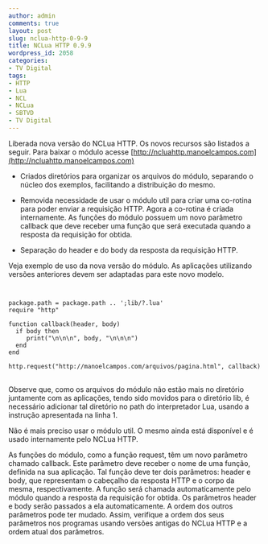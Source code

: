 ```yaml
---
author: admin
comments: true
layout: post
slug: nclua-http-0-9-9
title: NCLua HTTP 0.9.9
wordpress_id: 2058
categories:
- TV Digital
tags:
- HTTP
- Lua
- NCL
- NCLua
- SBTVD
- TV Digital
---
```


Liberada nova versão do NCLua HTTP. Os novos recursos são listados a seguir. Para baixar o módulo acesse [http://ncluahttp.manoelcampos.com](http://ncluahttp.manoelcampos.com)



	
  * Criados diretórios para organizar os arquivos do módulo, separando o núcleo dos exemplos, facilitando a distribuição do mesmo.

	
  * Removida necessidade de usar o módulo util para criar uma co-rotina para poder enviar a requisição HTTP. Agora a co-rotina é criada internamente. As funções do módulo possuem um novo parâmetro callback que deve receber uma função que será executada quando a resposta da requisição for obtida.

	
  * Separação do header e do body da resposta da requisição HTTP.


Veja exemplo de uso da nova versão do módulo. As aplicações utilizando versões anteriores devem ser adaptadas para este novo modelo.

<pre>
<code class="lua">

package.path = package.path .. ';lib/?.lua'
require "http"

function callback(header, body)
  if body then
     print("\n\n\n", body, "\n\n\n")
  end
end

http.request("http://manoelcampos.com/arquivos/pagina.html", callback)
</code>
</pre>



Observe que, como os arquivos do módulo não estão mais no diretório juntamente com as aplicações, tendo sido movidos para o diretório lib, é necessário adicionar tal diretório no path do interpretador Lua, usando a instrução apresentada na linha 1.

Não é mais preciso usar o módulo util. O mesmo ainda está disponível e é usado internamente pelo NCLua HTTP.

As funções do módulo, como a função request, têm um novo parâmetro chamado callback. Este parâmetro deve receber o nome de uma função, definida na sua aplicação. Tal função deve ter dois parâmetros: header e body, que representam o cabeçalho da resposta HTTP e o corpo da mesma, respectivamente. A função será chamada automaticamente pelo módulo quando a resposta da requisição for obtida. Os parâmetros header e body serão passados a ela automaticamente. A ordem dos outros parâmetros pode ter mudado. Assim, verifique a ordem dos seus parâmetros nos programas usando versões antigas do NCLua HTTP e a ordem atual dos parâmetros.
